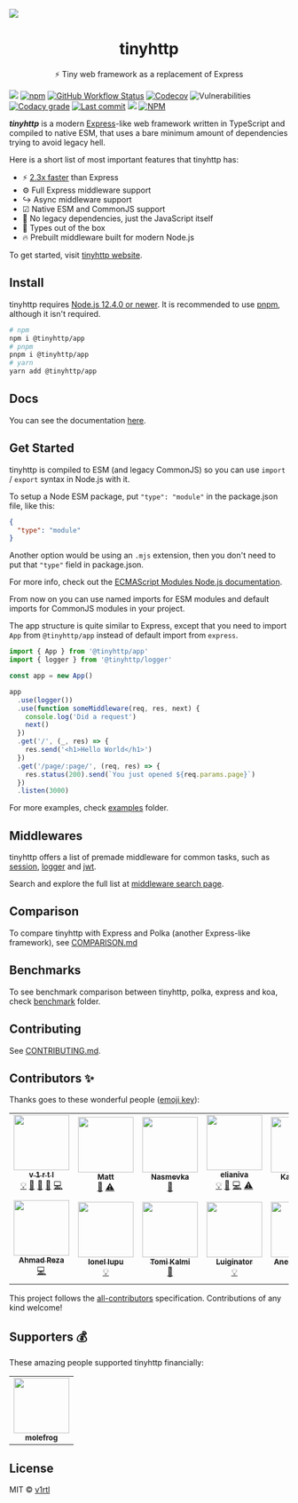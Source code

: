 ![](https://tinyhttp.v1rtl.site/cover.jpg?t)

<div align="center">
<h1>tinyhttp</h1>
<p>⚡ Tiny web framework as a replacement of Express</p>
</div>

[![](https://img.shields.io/badge/website-visit-hotpink?style=flat-square)][site-url] [![npm](https://img.shields.io/npm/dt/@tinyhttp/app?style=flat-square)][npm-url] [![GitHub Workflow Status](https://img.shields.io/github/workflow/status/talentlessguy/tinyhttp/CI?style=flat-square)][github-actions]
[![Codecov](https://img.shields.io/codecov/c/gh/talentlessguy/tinyhttp?style=flat-square)][codecov]
![Vulnerabilities](https://img.shields.io/snyk/vulnerabilities/npm/@tinyhttp/app.svg?style=flat-square) [![Codacy grade](https://img.shields.io/codacy/grade/239a8cc7bca24042940f018a1ccec72f?style=flat-square)][codacy-url] [![Last commit](https://img.shields.io/github/last-commit/talentlessguy/tinyhttp.svg?style=flat-square)][gh-url] [![](https://img.shields.io/badge/repo-gitea-green?style=flat-square)][gitea-url] [![NPM](https://img.shields.io/npm/l/@tinyhttp/app?style=flat-square)][license]

_**tinyhttp**_ is a modern [Express](https://expressjs.com/)-like web framework written in TypeScript and compiled to native ESM, that uses a bare minimum amount of dependencies trying to avoid legacy hell.

Here is a short list of most important features that tinyhttp has:

- ⚡ [2.3x faster](benchmark) than Express
- ⚙ Full Express middleware support
- ↪ Async middleware support
- ☑ Native ESM and CommonJS support
- 🚀 No legacy dependencies, just the JavaScript itself
- 🔨 Types out of the box
- 🔥 Prebuilt middleware built for modern Node.js

To get started, visit [tinyhttp website](https://tinyhttp.v1rtl.site).

## Install

tinyhttp requires [Node.js 12.4.0 or newer](https://node.green/#ES2019). It is recommended to use [pnpm](https://pnpm.js.org/), although it isn't required.

```sh
# npm
npm i @tinyhttp/app
# pnpm
pnpm i @tinyhttp/app
# yarn
yarn add @tinyhttp/app
```

## Docs

You can see the documentation [here](https://tinyhttp.v1rtl.site/docs).

## Get Started

tinyhttp is compiled to ESM (and legacy CommonJS) so you can use `import` / `export` syntax in Node.js with it.

To setup a Node ESM package, put `"type": "module"` in the package.json file, like this:

```json
{
  "type": "module"
}
```

Another option would be using an `.mjs` extension, then you don't need to put that `"type"` field in package.json.

For more info, check out the [ECMAScript Modules Node.js documentation](https://nodejs.org/api/esm.html).

From now on you can use named imports for ESM modules and default imports for CommonJS modules in your project.

The app structure is quite similar to Express, except that you need to import `App` from `@tinyhttp/app` instead of default import from `express`.

```ts
import { App } from '@tinyhttp/app'
import { logger } from '@tinyhttp/logger'

const app = new App()

app
  .use(logger())
  .use(function someMiddleware(req, res, next) {
    console.log('Did a request')
    next()
  })
  .get('/', (_, res) => {
    res.send('<h1>Hello World</h1>')
  })
  .get('/page/:page/', (req, res) => {
    res.status(200).send(`You just opened ${req.params.page}`)
  })
  .listen(3000)
```

For more examples, check [examples](examples) folder.

## Middlewares

tinyhttp offers a list of premade middleware for common tasks, such as [session](https://tinyhttp.v1rtl.site/mw/session), [logger](https://tinyhttp.v1rtl.site/mw/logger) and [jwt](https://tinyhttp.v1rtl.site/mw/jwt).

Search and explore the full list at [middleware search page](https://tinyhttp.v1rtl.site/mw).

## Comparison

To compare tinyhttp with Express and Polka (another Express-like framework), see [COMPARISON.md](COMPARISON.md)

## Benchmarks

To see benchmark comparison between tinyhttp, polka, express and koa, check [benchmark](benchmark) folder.

## Contributing

See [CONTRIBUTING.md](CONTRIBUTING.md).

## Contributors ✨

Thanks goes to these wonderful people ([emoji key](https://allcontributors.org/docs/en/emoji-key)):

<!-- ALL-CONTRIBUTORS-LIST:START - Do not remove or modify this section -->
<!-- prettier-ignore-start -->
<!-- markdownlint-disable -->
<table>
  <tr>
    <td align="center"><a href="https://v1rtl.site"><img src="https://avatars0.githubusercontent.com/u/35937217?v=4" width="100px;" alt=""/><br /><sub><b>v 1 r t l</b></sub></a><br /><a href="#example-talentlessguy" title="Examples">💡</a> <a href="#plugin-talentlessguy" title="Plugin/utility libraries">🔌</a> <a href="#projectManagement-talentlessguy" title="Project Management">📆</a> <a href="#maintenance-talentlessguy" title="Maintenance">🚧</a> <a href="https://github.com/talentlessguy/tinyhttp/commits?author=talentlessguy" title="Code">💻</a></td>
    <td align="center"><a href="https://brailor.me/"><img src="https://avatars3.githubusercontent.com/u/17928339?v=4" width="100px;" alt=""/><br /><sub><b>Matt</b></sub></a><br /><a href="#plugin-BRA1L0R" title="Plugin/utility libraries">🔌</a> <a href="https://github.com/talentlessguy/tinyhttp/commits?author=BRA1L0R" title="Tests">⚠️</a></td>
    <td align="center"><a href="https://github.com/Betelgeuse1"><img src="https://avatars1.githubusercontent.com/u/45435407?v=4" width="100px;" alt=""/><br /><sub><b>Nasmevka</b></sub></a><br /><a href="https://github.com/talentlessguy/tinyhttp/commits?author=Betelgeuse1" title="Documentation">📖</a></td>
    <td align="center"><a href="http://elianiva.github.io"><img src="https://avatars0.githubusercontent.com/u/51877647?v=4" width="100px;" alt=""/><br /><sub><b>elianiva</b></sub></a><br /><a href="#example-elianiva" title="Examples">💡</a> <a href="#maintenance-elianiva" title="Maintenance">🚧</a> <a href="https://github.com/talentlessguy/tinyhttp/commits?author=elianiva" title="Code">💻</a> <a href="https://github.com/talentlessguy/tinyhttp/commits?author=elianiva" title="Tests">⚠️</a></td>
    <td align="center"><a href="https://nitropage.com"><img src="https://avatars0.githubusercontent.com/u/4012401?v=4" width="100px;" alt=""/><br /><sub><b>Katja Lutz</b></sub></a><br /><a href="#example-katywings" title="Examples">💡</a></td>
    <td align="center"><a href="https://github.com/Arnovsky"><img src="https://avatars1.githubusercontent.com/u/7084871?v=4" width="100px;" alt=""/><br /><sub><b>Arnovsky</b></sub></a><br /><a href="#plugin-Arnovsky" title="Plugin/utility libraries">🔌</a> <a href="https://github.com/talentlessguy/tinyhttp/commits?author=Arnovsky" title="Code">💻</a></td>
    <td align="center"><a href="https://rocktim.xyz"><img src="https://avatars1.githubusercontent.com/u/33410545?v=4" width="100px;" alt=""/><br /><sub><b>Rocktim Saikia</b></sub></a><br /><a href="#infra-RocktimSaikia" title="Infrastructure (Hosting, Build-Tools, etc)">🚇</a> <a href="https://github.com/talentlessguy/tinyhttp/commits?author=RocktimSaikia" title="Code">💻</a> <a href="#example-RocktimSaikia" title="Examples">💡</a></td>
  </tr>
  <tr>
    <td align="center"><a href="https://github.com/ahmad-reza619"><img src="https://avatars1.githubusercontent.com/u/52902060?v=4" width="100px;" alt=""/><br /><sub><b>Ahmad Reza</b></sub></a><br /><a href="https://github.com/talentlessguy/tinyhttp/commits?author=ahmad-reza619" title="Code">💻</a></td>
    <td align="center"><a href="https://typetron.org/"><img src="https://avatars3.githubusercontent.com/u/4083652?v=4" width="100px;" alt=""/><br /><sub><b>Ionel lupu</b></sub></a><br /><a href="#example-IonelLupu" title="Examples">💡</a></td>
    <td align="center"><a href="https://github.com/tkalmi"><img src="https://avatars3.githubusercontent.com/u/14164217?v=4" width="100px;" alt=""/><br /><sub><b>Tomi Kalmi</b></sub></a><br /><a href="https://github.com/talentlessguy/tinyhttp/commits?author=tkalmi" title="Documentation">📖</a></td>
    <td align="center"><a href="https://github.com/Luiginator"><img src="https://avatars2.githubusercontent.com/u/46606509?v=4" width="100px;" alt=""/><br /><sub><b>Luiginator</b></sub></a><br /><a href="#example-Luiginator" title="Examples">💡</a></td>
    <td align="center"><a href="https://github.com/aneeshrelan"><img src="https://avatars2.githubusercontent.com/u/17068083?v=4" width="100px;" alt=""/><br /><sub><b>Aneesh Relan</b></sub></a><br /><a href="#example-aneeshrelan" title="Examples">💡</a> <a href="https://github.com/talentlessguy/tinyhttp/commits?author=aneeshrelan" title="Tests">⚠️</a></td>
    <td align="center"><a href="https://berto.github.io/"><img src="https://avatars3.githubusercontent.com/u/12090909?v=4" width="100px;" alt=""/><br /><sub><b>Roberto Ortega</b></sub></a><br /><a href="#example-berto" title="Examples">💡</a></td>
  </tr>
</table>

<!-- markdownlint-enable -->
<!-- prettier-ignore-end -->
<!-- ALL-CONTRIBUTORS-LIST:END -->

This project follows the [all-contributors](https://github.com/all-contributors/all-contributors) specification. Contributions of any kind welcome!

## Supporters 💰

These amazing people supported tinyhttp financially:

<!-- prettier-ignore-start -->
<!-- markdownlint-disable -->
<table>
  <tr>
    <td align="center"><a href="https://molefrog.com/"><img src="https://avatars3.githubusercontent.com/u/671276?v=4" width="100px;" alt=""/><br /><sub><b>molefrog</b></sub></td>
  </tr>
</table>
<!-- markdownlint-enable -->
<!-- prettier-ignore-end -->

## License

MIT © [v1rtl](https://v1rtl.site)

[site-url]: https://tinyhttp.v1rtl.site
[npm-url]: https://npmjs.com/package/@tinyhttp/app
[codecov]: https://codecov.io/gh/talentlessguy/tinyhttp
[github-actions]: https://github.com/talentlessguy/tinyhttp/actions
[license]: https://github.com/talentlessguy/tinyhttp/blob/master/LICENSE
[gh-url]: https://github.com/talentlessguy/tinyhttp
[codacy-url]: https://www.codacy.com/manual/talentlessguy/tinyhttp
[gitea-url]: https://git.v1rtl.site/v1rtl/tinyhttp
